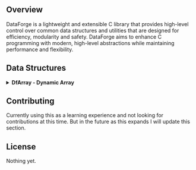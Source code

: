 ## Overview
DataForge is a lightweight and extensible C library that provides high-level control over common data structures and utilities that are designed for efficiency, modularity and safety. DataForge aims to enhance C programming with modern, high-level abstractions while maintaining performance and flexibility.

## Data Structures

<details>
  <summary><strong>DfArray - Dynamic Array</strong></summary>

  ### DfArray
  DfArray is a lightweight, dynamic array that provides high-level and memory safe functionality to standard static C array's.
  
  ### Features
  - **Dynamic resizing**: Automatically expands when elements are added.
  - **Bounds checking**: Prevents out-of-bounds access with safe error handling.
  - **Generic storage**: Supports any data type via `void *` and configurable element sizes.
  - **Push/pop & unshift/shift operations**: Similar to JavaScript arrays.
  - **Functional mapping**: Apply functions to all elements.
  
  <details>
    <summary><strong>Usage</strong></summary>
     #### Creating and Destroying an Array
  ```c
  DfArray *array = DfArray_Create(sizeof(int), 10);
  DfArray_Destroy(array);
  ```
  
  #### Getting and Setting Elements
  ```c
  int num = 10;
  DfArray_Set(array, 1, &num);
  int retrieved;
  DfArray_Get(array, 1, &retrieved);
  printf("Retrieved value: %d\n", retrieved);
  ```
  
  #### Adding and Removing Elements
  ```c
  int value = 42;
  DfArray_Push(array, &value);
  int popped;
  DfArray_Pop(array, &popped);
  printf("Popped value: %d\n", popped);
  
  int value2 = 25;
  DfArray_Unshift(array, &value2);
  int shifted;
  DfArray_Shift(array, &shifted);
  printf("Shifted value: %d\n", shifted);
  
  int value3 = 30;
  DfArray_InsertAt(array, 1, &value3);
  int inserted;
  DfArray_Get(array, 1, &inserted);
  printf("Inserted value: %d\n", inserted);
  DfArray_RemoveAt(array, 1);
  ```
  
  #### Applying a Function to All Elements
  ```c
  void printInt(void *item) {
      printf("%d\n", *(int *)item);
  }
  DfArray_Map(array, printInt);
  ```
  </details>

  <details>
    <summary><strong>API Reference</strong></summary>
    #### `DfArray* DfArray_Create(size_t elem_size, size_t initial_capacity)`
  Allocates a new dynamic array.
  
  #### `void DfArray_Destroy(DfArray* array)`
  Frees memory associated with the array.
  
  #### `void DfArray_Push(DfArray* array, void *value)`
  Adds an element to the end, resizing if needed.
  
  #### `void DfArray_Pop(DfArray* array, void *dest)`
  Removes and retrieves the last element.
  
  #### `void DfArray_Unshift(DfArray* array, void *value)`
  Adds an element to the front, resizing if needed.
  
  #### `void DfArray_Shift(DfArray* array, void *dest)`
  Removes and retrieves the first element.
  
  #### `void DfArray_Set(DfArray* array, size_t index, void *value)`
  Updates a given element at a specified index.
  
  #### `void DfArray_Get(DfArray* array, size_t index, void *dest)`
  Retrieves an element with bounds checking.
  
  #### `void DfArray_InsertAt(DfArray* array, size_t index, void *value)`
  Inserts an element at a specified index and shifts following elements to the right.
  
  #### `void DfArray_RemoveAt(DfArray* array, size_t index)`
  Removes an element at a specified index and shifts following elements to the left.
  
  #### `void DfArray_Map(DfArray *array, void (*func)(void *))`
  Applies a function to each element.
  </details>  
</details>

## Contributing
Currently using this as a learning experience and not looking for contributions at this time. But in the future as this expands I will update this section.

## License
Nothing yet.

